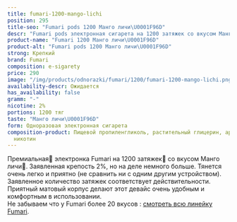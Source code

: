 ```yaml
---
title: fumari-1200-mango-lichi
position: 295
title-seo: "Fumari pods 1200 Манго личи\U0001F96D"
descr: "Fumari pods электронная сигарета на 1200 затяжек со вкусом Манго личи\U0001F96D"
product-name: "Fumari 1200 Манго личи\U0001F96D"
product-alt: "Fumari pods 1200 Манго личи\U0001F96D"
strong: Крепкий
brand: Fumari
composition: e-sigarety
price: 290
image: "/img/products/odnorazki/fumari/1200/fumari-1200-mango-lichi.png"
availability-descr: Ожидается
has_availability: false
gramm: "-"
nicotine: 2%
portions: 1200 тяг
taste: "Манго личи\U0001F96D"
form: Одноразовая электронная сигарета
composition-product: Пищевой пропиленгликоль, растительный глицерин, ароматизатор,
  никотин
---
```


Премиальная🥇 электронка Fumari на 1200 затяжек💨 со вкусом Манго личи🥭. Заявленная крепость 2%, но на деле немного больше. Тянется очень легко и приятно (не сравнить ни с одним другим устройством). Заявленное количество затяжек соответствует действительности. Приятный матовый корпус делают этот девайс очень удобным и комфортным в использовании.<br>
Не забываем что у Fumari более 20 вкусов : [смотреть всю линейку Fumari](/fumari).